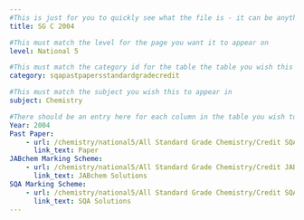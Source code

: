 ```yaml
---
#This is just for you to quickly see what the file is - it can be anything you want
title: SG C 2004

#This must match the level for the page you want it to appear on
level: National 5

#This must match the category id for the table the table you wish this to appear in
category: sqapastpapersstandardgradecredit

#This must match the subject you wish this to appear in
subject: Chemistry

#There should be an entry here for each column in the table you wish to populate:
Year: 2004
Past Paper:
    - url: /chemistry/national5/All Standard Grade Chemistry/Credit SQA PP/Credit SQA PP 2004.pdf
      link_text: Paper
JABchem Marking Scheme:
    - url: /chemistry/national5/All Standard Grade Chemistry/Credit JABchem Msch/2004creditMSch.pdf
      link_text: JABchem Solutions
SQA Marking Scheme:
    - url: /chemistry/national5/All Standard Grade Chemistry/Credit SQA Msch/Credit SQA Msch 2004.pdf
      link_text: SQA Solutions
---
```


